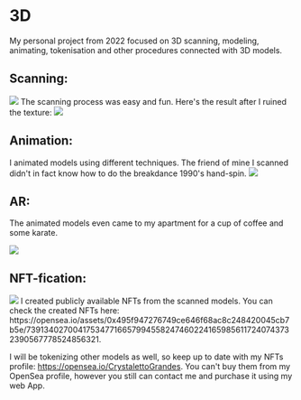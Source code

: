 # 3D
My personal project from 2022 focused on 3D scanning, modeling, animating, tokenisation and other procedures connected with 3D models. 

## Scanning:
<img src="https://supercoolserver.azurewebsites.net/assets/img/Scanning.jpg"/>
The scanning process was easy and fun. Here's the result after I ruined the texture:
<img src="https://supercoolserver.azurewebsites.net/assets/img/Scanning.gif"/>

## Animation:
I animated models using different techniques. The friend of mine I scanned didn't in fact know how to do the breakdance 1990's hand-spin.
<img src="https://supercoolserver.azurewebsites.net/assets/img/Animation.gif"/>

## AR:
The animated models even came to my apartment for a cup of coffee and some karate.

<img src="https://supercoolserver.azurewebsites.net/assets/img/AR.gif"/>

## NFT-fication:
<img src="https://supercoolserver.azurewebsites.net/assets/img/NFTfication.gif"/>
I created publicly available NFTs from the scanned models. You can check the created NFTs here: https://opensea.io/assets/0x495f947276749ce646f68ac8c248420045cb7b5e/7391340270041753477166579945582474602241659856117240743732390567778524856321. 

I will be tokenizing other models as well, so keep up to date with my NFTs profile: https://opensea.io/CrystalettoGrandes. You can't buy them from my OpenSea profile, however you still can contact me and purchase it using my web App.
